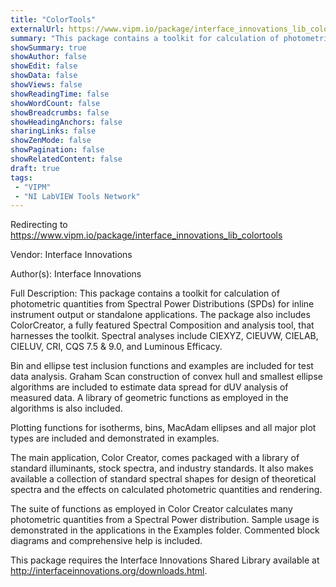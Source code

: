 ```yaml
---
title: "ColorTools"
externalUrl: https://www.vipm.io/package/interface_innovations_lib_colortools
summary: "This package contains a toolkit for calculation of photometric quantities from Spectral Power Distributions (SPDs) for inline instrument output or standalone applications."
showSummary: true
showAuthor: false
showEdit: false
showData: false
showViews: false
showReadingTime: false
showWordCount: false
showBreadcrumbs: false
showHeadingAnchors: false
sharingLinks: false
showZenMode: false
showPagination: false
showRelatedContent: false
draft: true
tags:
 - "VIPM"
 - "NI LabVIEW Tools Network"
---
```


Redirecting to https://www.vipm.io/package/interface_innovations_lib_colortools

Vendor: Interface Innovations

Author(s): Interface Innovations
 
Full Description:
This package contains a toolkit for calculation of photometric quantities from Spectral Power Distributions (SPDs) for inline instrument output or standalone applications. The package also includes ColorCreator, a fully featured Spectral Composition and analysis tool, that harnesses the toolkit. Spectral analyses include CIEXYZ, CIEUVW, CIELAB, CIELUV, CRI, CQS 7.5 & 9.0, and Luminous Efficacy.

Bin and ellipse test inclusion functions and examples are included for test data analysis. Graham Scan construction of convex hull and smallest ellipse algorithms are included to estimate data spread for dUV analysis of measured data. A library of geometric functions as employed in the algorithms is also included.

Plotting functions for isotherms, bins, MacAdam ellipses and all major plot types are included and demonstrated in examples.

The main application, Color Creator, comes packaged with a library of standard illuminants, stock spectra, and industry standards. It also makes available a collection of standard spectral shapes for design of theoretical spectra and the effects on calculated photometric quantities and rendering.

The suite of functions as employed in Color Creator calculates many photometric quantities from a Spectral Power distribution. Sample usage is demonstrated in the applications in the Examples folder. Commented block diagrams and comprehensive help is included. 

This package requires the Interface Innovations Shared Library available at http://interfaceinnovations.org/downloads.html.